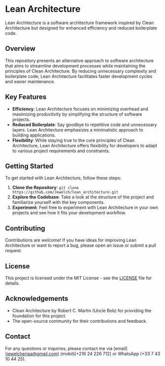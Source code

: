 # Lean Architecture

Lean Architecture is a software architecture framework inspired by Clean Architecture but designed for enhanced efficiency and reduced boilerplate code.

## Overview

This repository presents an alternative approach to software architecture that aims to streamline development processes while maintaining the principles of Clean Architecture. By reducing unnecessary complexity and boilerplate code, Lean Architecture facilitates faster development cycles and easier maintenance.

## Key Features

- **Efficiency**: Lean Architecture focuses on minimizing overhead and maximizing productivity by simplifying the structure of software projects.
- **Reduced Boilerplate**: Say goodbye to repetitive code and unnecessary layers. Lean Architecture emphasizes a minimalistic approach to building applications.
- **Flexibility**: While staying true to the core principles of Clean Architecture, Lean Architecture offers flexibility for developers to adapt to various project requirements and constraints.

## Getting Started

To get started with Lean Architecture, follow these steps:

1. **Clone the Repository**: `git clone https://github.com/Jewelch/lean_architecture.git`
2. **Explore the Codebase**: Take a look at the structure of the project and familiarize yourself with the key components.
3. **Experiment**: Feel free to experiment with Lean Architecture in your own projects and see how it fits your development workflow.

## Contributing

Contributions are welcome! If you have ideas for improving Lean Architecture or want to report a bug, please open an issue or submit a pull request.

## License

This project is licensed under the MIT License - see the [LICENSE](LICENSE) file for details.

## Acknowledgements

- Clean Architecture by Robert C. Martin (Uncle Bob) for providing the foundation for this project.
- The open-source community for their contributions and feedback.

## Contact

For any questions or inquiries, please contact me via [email] (jewelcheriaa@gmail.com) (mobil)[+216 24 226 712]  or WhatsApp (+33 7 43 10 44 25).

